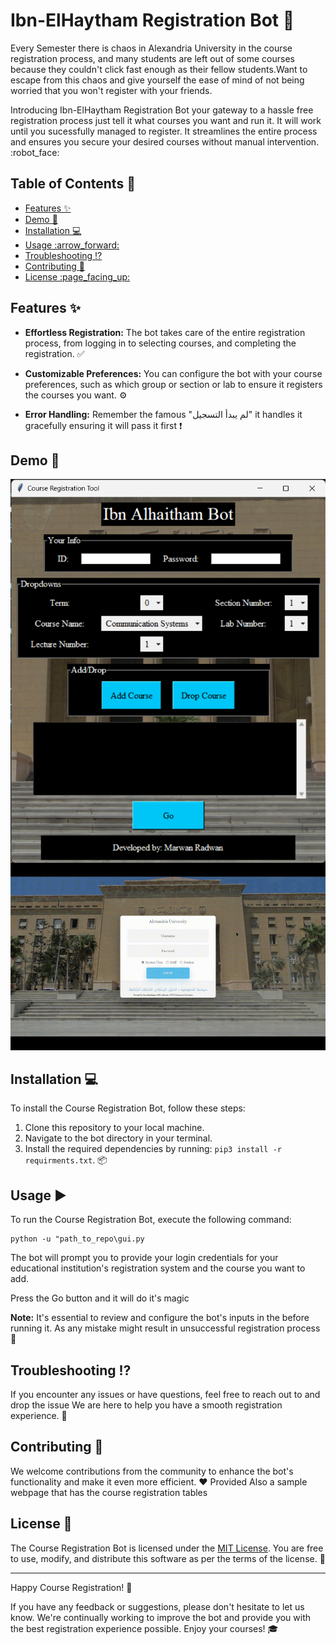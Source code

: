 # Ibn-ElHaytham Registration Bot :robot:

Every Semester there is chaos in Alexandria University in the course registration process, and many students are left out of  some courses because they couldn't click fast enough as their fellow students.Want to escape from this chaos and give yourself the ease of mind of not being worried that you won't register with your friends.

Introducing Ibn-ElHaytham Registration Bot your gateway to a hassle free registration process just tell it what courses you want and run it. It will work until you sucessfully managed to register. It streamlines the entire process and ensures you secure your desired courses without manual intervention. :robot_face:
## Table of Contents :bookmark_tabs:

  - [Features :sparkles:](#features-sparkles)
  - [Demo 📸](#demo-)
  - [Installation :computer:](#installation-computer)
  - [Usage :arrow\_forward:](#usage-arrow_forward)
  - [Troubleshooting :interrobang:](#troubleshooting-interrobang)
  - [Contributing :handshake:](#contributing-handshake)
  - [License :page\_facing\_up:](#license-page_facing_up)



## Features :sparkles:

- **Effortless Registration:** The bot takes care of the entire registration process, from logging in to selecting courses, and completing the registration. :white_check_mark:

- **Customizable Preferences:** You can configure the bot with your course preferences, such as which group or section or lab to ensure it registers the courses you want. :gear:

- **Error Handling:** Remember the famous "لم يبدأ التسجيل" it handles it gracefully ensuring it will pass it first  :exclamation:

## Demo 📸
<p align="center" width="100%">
<img src="screenshots/gui.png" align="center">
<img src="screenshots/demo.gif" height=300px>
</p>  

## Installation :computer:

To install the Course Registration Bot, follow these steps:

1. Clone this repository to your local machine.
2. Navigate to the bot directory in your terminal.
3. Install the required dependencies by running: `pip3 install -r requirments.txt`. :package:

## Usage :arrow_forward:

To run the Course Registration Bot, execute the following command:

```
python -u "path_to_repo\gui.py
```

The bot will prompt you to provide your login credentials for your educational institution's registration system and the course you want to add.

Press the Go button and it will do it's magic

**Note:** It's essential to review and configure the bot's inputs in the  before running it. As any mistake might result in unsuccessful registration process :memo:



## Troubleshooting :interrobang:

If you encounter any issues or have questions, feel free to reach out to and drop the issue We are here to help you have a smooth registration experience. :raised_hands:

## Contributing :handshake:

We welcome contributions from the community to enhance the bot's functionality and make it even more efficient. :heart:
Provided Also a sample webpage that has the course registration tables

## License :page_facing_up:

The Course Registration Bot is licensed under the [MIT License](LICENSE). You are free to use, modify, and distribute this software as per the terms of the license. :scroll:

---

Happy Course Registration! :partying_face:

If you have any feedback or suggestions, please don't hesitate to let us know. We're continually working to improve the bot and provide you with the best registration experience possible. Enjoy your courses! :mortar_board:
